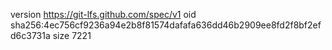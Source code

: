 version https://git-lfs.github.com/spec/v1
oid sha256:4ec756cf9236a94e2b8f81574dafafa636dd46b2909ee8fd2f8bf2efd6c3731a
size 7221
